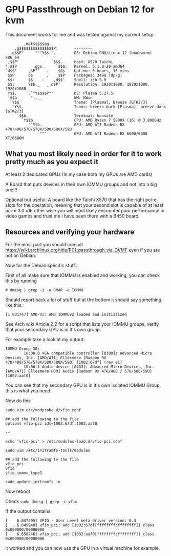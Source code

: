# GPU Passthrough on Debian 12 for kvm

This document works for me and was tested against my current setup.

```
       _,met$$$$$gg.           
    ,g$$$$$$$$$$$$$$$P.       -------- 
  ,g$$P"     """Y$$.".        OS: Debian GNU/Linux 12 (bookworm) x86_64 
 ,$$P'              `$$$.     Host: X570 Taichi 
',$$P       ,ggs.     `$$b:   Kernel: 6.1.0-20-amd64 
`d$$'     ,$P"'   .    $$$    Uptime: 8 hours, 15 mins 
 $$P      d$'     ,    $$P    Packages: 3498 (dpkg) 
 $$:      $$.   -    ,d$$'    Shell: zsh 5.9 
 $$;      Y$b._   _,d$P'      Resolution: 1920x1080, 1920x1080, 1920x1080 
 Y$$.    `.`"Y$$$$P"'         DE: Plasma 5.27.5 
 `$$b      "-.__              WM: KWin 
  `Y$$                        Theme: [Plasma], Breeze [GTK2/3] 
   `Y$$.                      Icons: breeze-dark [Plasma], breeze-dark [GTK2/3] 
     `$$b.                    Terminal: konsole 
       `Y$$b.                 CPU: AMD Ryzen 7 5800X (16) @ 3.800GHz 
          `"Y$b._             GPU: AMD ATI Radeon RX 470/480/570/570X/580/580X/590 
              `"""            GPU: AMD ATI Radeon RX 6600/6600 XT/6600M 
```

## What you most likely need in order for it to work pretty much as you expect it

At least 2 dedicated GPUs (In my case both my GPUs are AMD cards)

A Board that puts devices in their own IOMMU groups and not into a big one!!!

Optional but useful: A board like the Taichi X570 that has the right pci-e slots for the operation, meaning that your second slot is capable of at least pci-e 3.0 x16 other wise you will most likely encounter poor performance in video games and trust me I have been there with a B450 board.

## Resources and verifying your hardware

For the most part you should consult https://wiki.archlinux.org/title/PCI_passthrough_via_OVMF even if you are not on Debian.

Now for the Debian specific stuff...

First of all make sure that IOMMU is enabled and working, you can check this by running

```
# dmesg | grep -i -e DMAR -e IOMMU
```

Should report back a lot of stuff but at the bottom it should say something like this:

`[1.031747] AMD-Vi: AMD IOMMUv2 loaded and initialized`

See Arch wiki Article 2.2 for a script that lists your IOMMU groups, verify that your secondary GPU is in it's own group.

For example take a look at my output:

```
IOMMU Group 30:
        10:00.0 VGA compatible controller [0300]: Advanced Micro Devices, Inc. [AMD/ATI] Ellesmere [Radeon RX 470/480/570/570X/580/580X/590] [1002:67df] (rev e1)
        10:00.1 Audio device [0403]: Advanced Micro Devices, Inc. [AMD/ATI] Ellesmere HDMI Audio [Radeon RX 470/480 / 570/580/590] [1002:aaf0]
```

You can see that my secondary GPU is in it's own isolated IOMMU Group, this is what you need.

Now do this

```
sudo vim etc/modprobe.d/vfio.conf 

## add the following to the file
options vfio-pci ids=1002:67df,1002:aaf0

--

echo 'vfio-pci' > /etc/modules-load.d/vfio-pci.conf 

sudo vim /etc/initramfs-tools/modules

## add the following to the file
vfio_pci
vfio
vfio_iommu_type1

sudo update-initramfs -u
```

Now reboot

Check `sudo dmesg | grep -i vfio`

If the output contains

```
[    6.647395] VFIO - User Level meta-driver version: 0.3
[    6.649940] vfio_pci: add [1002:67df[ffffffff:ffffffff]] class 0x000000/00000000
[    6.650246] vfio_pci: add [1002:aaf0[ffffffff:ffffffff]] class 0x000000/00000000
```

it worked and you can now use the GPU in a virtual machine for example.
